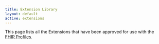 ```yaml
---
title: Extension Library
layout: default
active: extensions
---
```


This page lists all the Extensions that have been approved for use with the  <a href="profiles.html">FHIR Profiles</a>.
<br />


